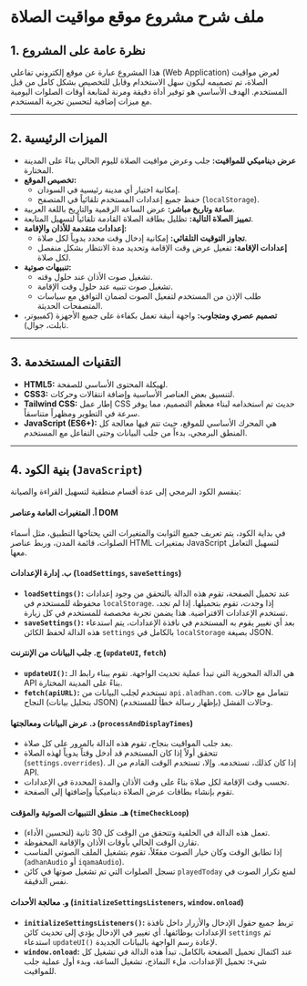 # ملف شرح مشروع موقع مواقيت الصلاة

## 1. نظرة عامة على المشروع

هذا المشروع عبارة عن موقع إلكتروني تفاعلي (Web Application) لعرض مواقيت الصلاة، تم تصميمه ليكون سهل الاستخدام وقابل للتخصيص بشكل كامل من قبل المستخدم. الهدف الأساسي هو توفير أداة دقيقة ومرنة لمتابعة أوقات الصلوات اليومية مع ميزات إضافية لتحسين تجربة المستخدم.

---

## 2. الميزات الرئيسية

* **عرض ديناميكي للمواقيت:** جلب وعرض مواقيت الصلاة لليوم الحالي بناءً على المدينة المختارة.
* **تخصيص الموقع:**
    * إمكانية اختيار أي مدينة رئيسية في السودان.
    * حفظ جميع إعدادات المستخدم تلقائياً في المتصفح (`localStorage`).
* **ساعة وتاريخ مباشر:** عرض الساعة الرقمية والتاريخ باللغة العربية.
* **تمييز الصلاة التالية:** تظليل بطاقة الصلاة القادمة تلقائياً لتسهيل المتابعة.
* **إعدادات متقدمة للأذان والإقامة:**
    * **تجاوز التوقيت التلقائي:** إمكانية إدخال وقت محدد يدوياً لكل صلاة.
    * **إعدادات الإقامة:** تفعيل عرض وقت الإقامة وتحديد مدة الانتظار بشكل منفصل لكل صلاة.
* **تنبيهات صوتية:**
    * تشغيل صوت الأذان عند حلول وقته.
    * تشغيل صوت تنبيه عند حلول وقت الإقامة.
    * طلب الإذن من المستخدم لتفعيل الصوت لضمان التوافق مع سياسات المتصفحات الحديثة.
* **تصميم عصري ومتجاوب:** واجهة أنيقة تعمل بكفاءة على جميع الأجهزة (كمبيوتر، تابلت، جوال).

---

## 3. التقنيات المستخدمة

* **HTML5:** لهيكلة المحتوى الأساسي للصفحة.
* **CSS3:** لتنسيق بعض العناصر الأساسية وإضافة انتقالات وحركات.
* **Tailwind CSS:** إطار عمل CSS حديث تم استخدامه لبناء معظم التصميم، مما يوفر سرعة في التطوير ومظهراً متناسقاً.
* **JavaScript (ES6+):** هي المحرك الأساسي للموقع، حيث تتم فيها معالجة كل المنطق البرمجي، بدءاً من جلب البيانات وحتى التفاعل مع المستخدم.

---

## 4. بنية الكود (`JavaScript`)

ينقسم الكود البرمجي إلى عدة أقسام منطقية لتسهيل القراءة والصيانة:

#### أ. المتغيرات العامة وعناصر DOM

في بداية الكود، يتم تعريف جميع الثوابت والمتغيرات التي يحتاجها التطبيق، مثل أسماء الصلوات، قائمة المدن، وربط عناصر HTML بمتغيرات JavaScript لتسهيل التعامل معها.

#### ب. إدارة الإعدادات (`loadSettings`, `saveSettings`)

* **`loadSettings()`:** عند تحميل الصفحة، تقوم هذه الدالة بالتحقق من وجود إعدادات محفوظة للمستخدم في `localStorage`. إذا وجدت، تقوم بتحميلها. إذا لم تجد، تستخدم الإعدادات الافتراضية. هذا يضمن تجربة مخصصة للمستخدم في كل زيارة.
* **`saveSettings()`:** بعد أي تغيير يقوم به المستخدم في نافذة الإعدادات، يتم استدعاء هذه الدالة لحفظ الكائن `settings` بالكامل في `localStorage` بصيغة JSON.

#### ج. جلب البيانات من الإنترنت (`updateUI`, `fetch`)

* **`updateUI()`:** هي الدالة المحورية التي تبدأ عملية تحديث الواجهة. تقوم ببناء رابط الـ API بناءً على المدينة المختارة.
* **`fetch(apiURL)`:** تستخدم لجلب البيانات من `api.aladhan.com`. تتعامل مع حالات النجاح (بتحليل بيانات JSON) وحالات الفشل (بإظهار رسالة خطأ للمستخدم).

#### د. عرض البيانات ومعالجتها (`processAndDisplayTimes`)

* بعد جلب المواقيت بنجاح، تقوم هذه الدالة بالمرور على كل صلاة.
* تتحقق أولاً إذا كان المستخدم قد أدخل وقتاً يدوياً لهذه الصلاة (`settings.overrides`). إذا كان كذلك، تستخدمه. وإلا، تستخدم الوقت القادم من الـ API.
* تحسب وقت الإقامة لكل صلاة بناءً على وقت الأذان والمدة المحددة في الإعدادات.
* تقوم بإنشاء بطاقات عرض الصلاة ديناميكياً وإضافتها إلى الصفحة.

#### هـ. منطق التنبيهات الصوتية والمؤقت (`timeCheckLoop`)

* تعمل هذه الدالة في الخلفية وتتحقق من الوقت كل 30 ثانية (لتحسين الأداء).
* تقارن الوقت الحالي بأوقات الأذان والإقامة المحفوظة.
* إذا تطابق الوقت وكان خيار الصوت مفعّلاً، تقوم بتشغيل الملف الصوتي المناسب (`adhanAudio` أو `iqamaAudio`).
* تسجل الصلوات التي تم تشغيل صوتها في كائن `playedToday` لمنع تكرار الصوت في نفس الدقيقة.

#### و. معالجة الأحداث (`initializeSettingsListeners`, `window.onload`)

* **`initializeSettingsListeners()`:** تربط جميع حقول الإدخال والأزرار داخل نافذة الإعدادات بوظائفها. أي تغيير في الإدخال يؤدي إلى تحديث كائن `settings` ثم استدعاء `updateUI()` لإعادة رسم الواجهة بالبيانات الجديدة.
* **`window.onload`:** عند اكتمال تحميل الصفحة بالكامل، تبدأ هذه الدالة في تشغيل كل شيء: تحميل الإعدادات، ملء النماذج، تشغيل الساعة، وبدء أول عملية جلب للمواقيت.
